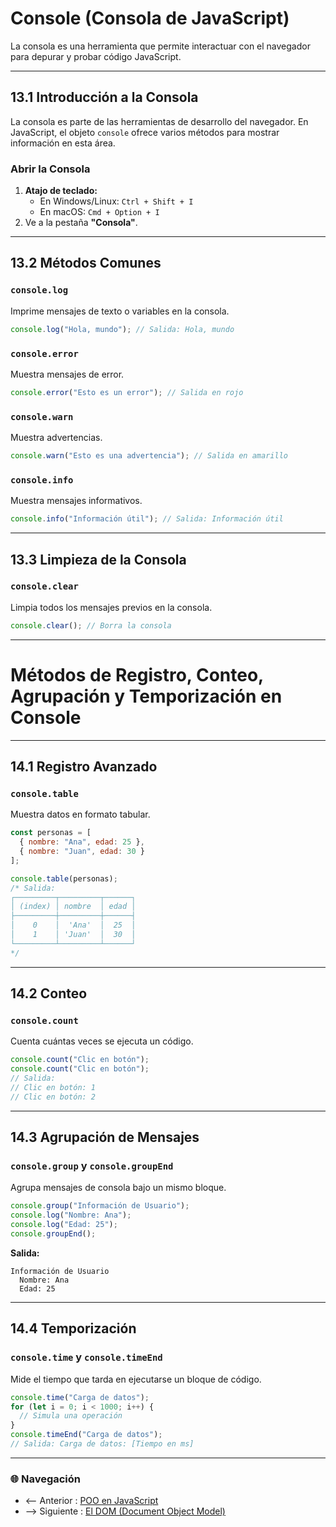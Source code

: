 # **Console (Consola de JavaScript)**

La consola es una herramienta que permite interactuar con el navegador para depurar y probar código JavaScript.

---

## **13.1 Introducción a la Consola**

La consola es parte de las herramientas de desarrollo del navegador. En JavaScript, el objeto `console` ofrece varios métodos para mostrar información en esta área.

### **Abrir la Consola**

1. **Atajo de teclado:**
   - En Windows/Linux: `Ctrl + Shift + I`
   - En macOS: `Cmd + Option + I`
2. Ve a la pestaña **"Consola"**.

---

## **13.2 Métodos Comunes**

### **`console.log`**

Imprime mensajes de texto o variables en la consola.

```javascript
console.log("Hola, mundo"); // Salida: Hola, mundo
```

### **`console.error`**

Muestra mensajes de error.

```javascript
console.error("Esto es un error"); // Salida en rojo
```

### **`console.warn`**

Muestra advertencias.

```javascript
console.warn("Esto es una advertencia"); // Salida en amarillo
```

### **`console.info`**

Muestra mensajes informativos.

```javascript
console.info("Información útil"); // Salida: Información útil
```

---

## **13.3 Limpieza de la Consola**

### **`console.clear`**

Limpia todos los mensajes previos en la consola.

```javascript
console.clear(); // Borra la consola
```

---

# **Métodos de Registro, Conteo, Agrupación y Temporización en Console**

---

## **14.1 Registro Avanzado**

### **`console.table`**

Muestra datos en formato tabular.

```javascript
const personas = [
  { nombre: "Ana", edad: 25 },
  { nombre: "Juan", edad: 30 }
];

console.table(personas);
/* Salida:
┌─────────┬─────────┬──────┐
│ (index) │ nombre  │ edad │
├─────────┼─────────┼──────┤
│    0    │  'Ana'  │  25  │
│    1    │ 'Juan'  │  30  │
└─────────┴─────────┴──────┘
*/
```

---

## **14.2 Conteo**

### **`console.count`**

Cuenta cuántas veces se ejecuta un código.

```javascript
console.count("Clic en botón");
console.count("Clic en botón");
// Salida:
// Clic en botón: 1
// Clic en botón: 2
```

---

## **14.3 Agrupación de Mensajes**

### **`console.group` y `console.groupEnd`**

Agrupa mensajes de consola bajo un mismo bloque.

```javascript
console.group("Información de Usuario");
console.log("Nombre: Ana");
console.log("Edad: 25");
console.groupEnd();
```

**Salida:**

```
Información de Usuario
  Nombre: Ana
  Edad: 25
```

---

## **14.4 Temporización**

### **`console.time` y `console.timeEnd`**

Mide el tiempo que tarda en ejecutarse un bloque de código.

```javascript
console.time("Carga de datos");
for (let i = 0; i < 1000; i++) {
  // Simula una operación
}
console.timeEnd("Carga de datos");
// Salida: Carga de datos: [Tiempo en ms]
```

---

### 🌐 Navegación

- <-- Anterior : [POO en JavaScript](POO%20en%20JavaScript.md)  
- --> Siguiente : [El DOM (Document Object Model)](El%20DOM%20(Document%20Object%20Model).md)  